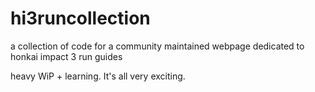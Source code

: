 # hi3runcollection
a collection of code for a community maintained webpage dedicated to honkai impact 3 run guides


heavy WiP + learning.
It's all very exciting.
